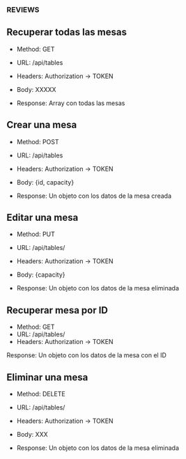 ### REVIEWS

## Recuperar todas las mesas

- Method: GET
- URL: /api/tables
- Headers: Authorization -> TOKEN
- Body: XXXXX

- Response: Array con todas las mesas

## Crear una mesa

- Method: POST
- URL: /api/tables
- Headers: Authorization -> TOKEN
- Body: {id, capacity}

- Response: Un objeto con los datos de la mesa creada

## Editar una mesa

- Method: PUT
- URL: /api/tables/<tableId>
- Headers: Authorization -> TOKEN
- Body: {capacity}

- Response: Un objeto con los datos de la mesa eliminada

## Recuperar mesa por ID

- Method: GET
- URL: /api/tables/<tableId>
- Headers: Authorization -> TOKEN

Response: Un objeto con los datos de la mesa con el ID

## Eliminar una mesa

- Method: DELETE
- URL: /api/tables/<tableId>
- Headers: Authorization -> TOKEN
- Body: XXX

- Response: Un objeto con los datos de la mesa eliminada
